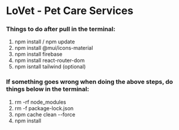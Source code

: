 # LoVet - Pet Care Services

### Things to do after pull in the terminal:
1. npm install / npm update
2. npm install @mui/icons-material
3. npm install firebase
4. npm install react-router-dom
5. npm isntall tailwind (optional)

### If something goes wrong when doing the above steps, do things below in the terminal:
1. rm -rf node_modules
2. rm -f package-lock.json
3. npm cache clean --force
4. npm install


